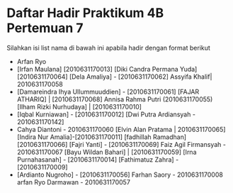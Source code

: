 # Daftar Hadir Praktikum 4B Pertemuan 7
Silahkan isi list nama di bawah ini apabila hadir dengan format berikut

- Arfan Ryo
- [Irfan Maulana] [2010631170013]
[Diki Candra Permana Yuda] [2010631170064]
[Dela Amaliya] - [2010631170062]
Assyifa Khalif| 2010631170058
- [Damareindra Ihya Ullummuuddien] - [2010631170061]
[FAJAR ATHARIQ] | [2010631170068]
Annisa Rahma Putri (2010631170055)
[Ilham Rizki Nurhudaya] | [2010631170010]
- [Iqbal Kurniawan] - [2010631170012]
[Dwi Putra Ardiansyah - 2010631170142]
- Cahya Diantoni - 2010631170060
[Elvin Alan Pratama | 2010631170065]
[Indira Nur Amalia]-[2010631170011]
[fadhillah Ramadhan][2010631170066]
[Fajri Yanti] -  [2010631170069]
Faiz Agil Firmansyah - 2010631170067
[Bayu Wildan Bahari] | [2010631170059]
[Irna Purnahasanah] - [2010631170014]
[Fathimatuz Zahra] - [2010631170009]
- [Ardianto Nugroho] - [2010631170056]
Farhan Saory - 2010631170008
 arfan Ryo Darmawan - 2010631170057
